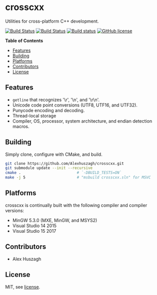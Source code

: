 crosscxx
========

Utilities for cross-platform C++ development.

[![Build Status](https://travis-ci.org/Alexhuszagh/crosscxx.svg?branch=master)](https://travis-ci.org/Alexhuszagh/crosscxx)
[![Build Status](https://tea-ci.org/api/badges/Alexhuszagh/crosscxx/status.svg)](https://tea-ci.org/Alexhuszagh/crosscxx)
[![Build status](https://ci.appveyor.com/api/projects/status/jx4mmgo25myx9u9i?svg=true)](https://ci.appveyor.com/project/Alexhuszagh/crosscxx)
[![GitHub license](https://img.shields.io/badge/license-MIT-blue.svg)](https://github.com/Alexhuszagh/crosscxx/blob/master/LICENSE.md)

**Table of Contents**

- [Features](#features)
- [Building](#building)
- [Platforms](#platforms)
- [Contributors](#contributors)
- [License](#license)

## Features

- `getline` that recognizes '\r', '\n', and '\r\n'.
- Unicode code point conversions (UTF8, UTF16, and UTF32).
- Punycode encoding and decoding.
- Thread-local storage
- Compiler, OS, processor, system architecture, and endian detection macros.

## Building

Simply clone, configure with CMake, and build.

```bash
git clone https://github.com/Alexhuszagh/crosscxx.git
git submodule update --init --recursive
cmake .                         # `-DBUILD_TESTS=ON`
make -j 5                       # "msbuild crosscxx.sln" for MSVC
```

## Platforms

crosscxx is continually built with the following compiler and compiler versions:

- MinGW 5.3.0 (MXE, MinGW, and MSYS2) 
- Visual Studio 14 2015
- Visual Studio 15 2017

## Contributors

- Alex Huszagh

## License

MIT, see [license](LICENSE.md).
